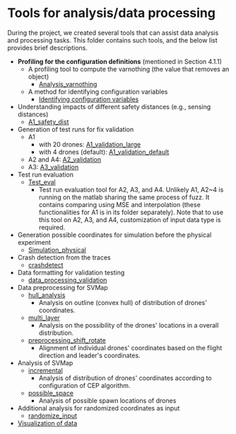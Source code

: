 # Tools for analysis/data processing

During the project, we created several tools that can assist data analysis and processing tasks. This folder contains such tools, and the below list provides brief descriptions.

- **Profiling for the configuration definitions** (mentioned in Section 4.1.1)
  - A profiling tool to compute the varnothing (the value that removes an object)
    - [Analysis_varnothing](Analysis_varnothing)
  - A method for identifying configuration variables
    - [Identifying configuration variables](identifying_configuration_variables)
- Understanding impacts of different safety distances (e.g., sensing distances)
  - [A1_safety_dist](A1_safety_dist)
- Generation of test runs for fix validation
  - A1
    - with 20 drones: [A1_validation_large](A1_validation_large)
    - with 4 drones (default): [A1_validation_default](A1_validation_default)
  - A2 and A4: [A2_validation](A2_validation)
  - A3: [A3_validation](A3_validation)
- Test run evaluation
  - [Test_eval](Test_eval)
    - Test run evaluation tool for A2, A3, and A4. Unlikely A1, A2~4 is running on the matlab sharing the same process of fuzz.
      It contains comparing using MSE and interpolation (these functionalities for A1 is in its folder separately).
      Note that to use this tool on A2, A3, and A4, customization of input data type is required.
- Generation possible coordinates for simulation before the physical experiment
  - [Simulation_physical](Simulation_physical)
- Crash detection from the traces
  - [crashdetect](crashdetect)
- Data formatting for validation testing
  - [data_processing_validation](data_processing_validation)
- Data preprocessing for SVMap
  - [hull_analysis](hull_analysis)
    - Analysis on outline (convex hull) of distribution of drones' coordinates.
  - [multi_layer](multi_layer)
    - Analysis on the possibility of the drones' locations in a overall distribution.
  - [preprocessing_shift_rotate](preprocessing_shift_rotate)
    - Alignment of individual drones' coordinates based on the flight direction and leader's coordinates.
- Analysis of SVMap
  - [incremental](incremental)
    - Analysis of distribution of drones' coordinates according to configuration of CEP algorithm.
  - [possible_space](possible_space)
    - Analysis of possible spawn locations of drones
- Additional analysis for randomized coordinates as input
  - [randomize_input](randomize_input)
- [Visualization of data](visualization)